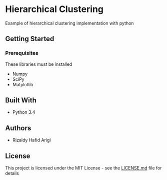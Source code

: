 # Hierarchical Clustering

Example of hierarchical clustering implementation with python

## Getting Started

### Prerequisites

These libraries must be installed

* Numpy
* SciPy
* Matplotlib

## Built With

* Python 3.4

## Authors

* Rizaldy Hafid Arigi

## License

This project is licensed under the MIT License - see the [LICENSE.md](LICENSE.md) file for details